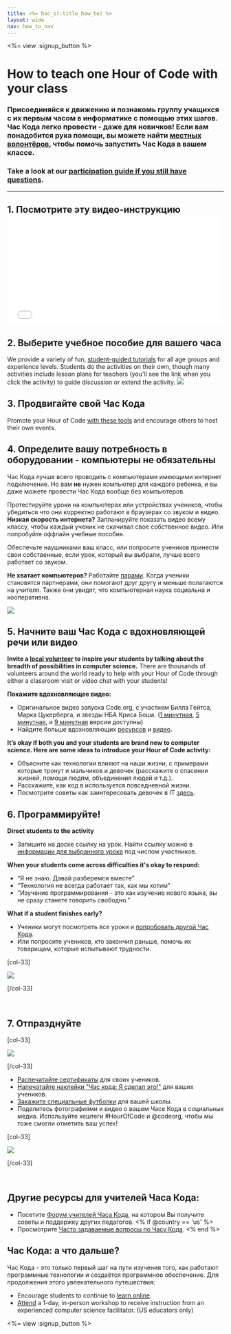 ```yaml
---
title: <%= hoc_s(:title_how_to) %>
layout: wide
nav: how_to_nav
---
```

<%= view :signup_button %>

# How to teach one Hour of Code with your class

### Присоединяйся к движению и познакомь группу учащихся с их первым часом в информатике с помощью этих шагов. Час Кода легко провести - даже для новичков! Если вам понадобится рука помощи, вы можете найти [местных волонтёров](<%= codeorg_url('/volunteer/local') %>), чтобы помочь запустить Час Кода в вашем классе.

### Take a look at our [participation guide if you still have questions](<%= localized_file('/files/participation-guide.pdf') %>).

---

## 1. Посмотрите эту видео-инструкцию <iframe width="500" height="255" src="//www.youtube.com/embed/SrnvvWDm73k" frameborder="0" allowfullscreen mark="crwd-mark"></iframe> 

## 2. Выберите учебное пособие для вашего часа

We provide a variety of fun, [student-guided tutorials](<%= resolve_url('/learn') %>) for all age groups and experience levels. Students do the activities on their own, though many activities include lesson plans for teachers (you'll see the link when you click the activity) to guide discussion or extend the activity. [![](/images/fit-700/tutorials.png)](<%=resolve_url('/learn') %>)

## 3. Продвигайте свой Час Кода

Promote your Hour of Code [with these tools](<%= resolve_url('/promote/resources') %>) and encourage others to host their own events.

## 4. Определите вашу потребность в оборудовании - компьютеры не обязательны

Час Кода лучше всего проводить с компьютерами имеющими интернет подключение. Но вам **не** нужен компьютер для каждого ребенка, и вы даже можете провести Час Кода вообще без компьютеров.

Протестируйте уроки на компьютерах или устройствах учеников, чтобы убедиться что они корректно работают в браузерах со звуком и видео. **Низкая скорость интернета?** Запланируйте показать видео всему классу, чтобы каждый ученик не скачивал свое собственное видео. Или попробуйте оффлайн учебные пособия.

Обеспечьте наушниками ваш класс, или попросите учеников принести свои собственные, если урок, который вы выбрали, лучше всего работает со звуком.

**Не хватает компьютеров?** Работайте [парами](https://www.youtube.com/watch?v=vgkahOzFH2Q). Когда ученики становятся партнерами, они помогают друг другу и меньше полагаются на учителя. Также они увидят, что компьютерная наука социальна и кооперативна.

<img src="/images/fit-350/group_ipad.jpg" />

## 5. Начните ваш Час Кода с вдохновляющей речи или видео

**Invite a [local volunteer](<%= codeorg_url('/volunteer/local') %>) to inspire your students by talking about the breadth of possibilities in computer science.** There are thousands of volunteers around the world ready to help with your Hour of Code through either a classroom visit or video chat with your students!

**Покажите вдохновляющее видео:**

- Оригинальное видео запуска Code.org, с участием Билла Гейтса, Марка Цукерберга, и звезды НБА Криса Боша. ([1 минутная](https://www.youtube.com/watch?v=qYZF6oIZtfc), [5 минутная](https://www.youtube.com/watch?v=nKIu9yen5nc), и [9 минутная](https://www.youtube.com/watch?v=dU1xS07N-FA) версии доступны)
- Найдите больше вдохновляющих [ресурсов](<%= resolve_url('https://code.org/inspire') %>) и [видео](https://www.youtube.com/playlist?list=PLzdnOPI1iJNfpD8i4Sx7U0y2MccnrNZuP).

**It’s okay if both you and your students are brand new to computer science. Here are some ideas to introduce your Hour of Code activity:**

- Объясните как технологии влияют на наши жизни, с примерами которые тронут и мальчиков и девочек (расскажите о спасении жизней, помощи людям, объединения людей и т.д.).
- Расскажите, как код в используется повседневной жизни.
- Посмотрите советы как заинтересовать девочек в IT [здесь](<%= codeorg_url('/girls')%>).

## 6. Программируйте!

**Direct students to the activity**

- Запишите на доске ссылку на урок. Найти ссылку можно в [информации для выбранного урока](<%= resolve_url('/learn') %>) под числом участников.

**When your students come across difficulties it's okay to respond:**

- “Я не знаю. Давай разберемся вместе”
- “Технология не всегда работает так, как мы хотим”
- “Изучение программирования - это как изучение нового языка, вы не сразу станете говорить свободно.”

**What if a student finishes early?**

- Ученики могут посмотреть все уроки и [ попробовать другой Час Кода](<%= resolve_url('/learn')%>).
- Или попросите учеников, кто закончил раньше, помочь их товарищам, которые испытывают трудности.

[col-33]

![](/images/fit-250/highschoolgirls.jpeg)

[/col-33]

<p style="clear:both">&nbsp;</p>

## 7. Отпразднуйте

[col-33]

![](/images/fit-300/boy-certificate.jpg)

[/col-33]

- [Распечатайте сертификаты](<%= codeorg_url('/certificates')%>) для своих учеников.
- [Напечатайте наклейки "Час кода: Я сделал это!"](<%= resolve_url('/promote/resources#stickers') %>) для ваших учеников.
- [Закажите специальные футболки](http://blog.code.org/post/132608499493/hour-of-code-shirts-and-more) для вашей школы.
- Поделитесь фотографиями и видео о вашем Часе Кода в социальных медиа. Используйте хештеги #HourOfCode и @codeorg, чтобы мы тоже смогли отметить ваш успех!

[col-33]

![](/images/fit-260/highlight-certificates.jpg)

[/col-33]

<p style="clear:both">&nbsp;</p>

## Другие ресурсы для учителей Часа Кода:

- Посетите [Форум учителей Часа Кода](http://forum.code.org/c/plc/hour-of-code), на котором Вы получите советы и поддержку других педагогов. <% if @country == 'us' %>
- Просмотрите [Часто задаваемые вопросы по Часу Кода](https://support.code.org/hc/en-us/categories/200147083-Hour-of-Code). <% end %>

## Час Кода: а что дальше?

Час Кода - это только первый шаг на пути изучения того, как работают программные технологии и создаётся программное обеспечение. Для продолжения этого увлекательного путешествия:

- Encourage students to continue to [learn online](<%= codeorg_url('/learn/beyond')%>).
- [Attend](<%= codeorg_url('/professional-development-workshops') %>) a 1-day, in-person workshop to receive instruction from an experienced computer science facilitator. (US educators only)

<%= view :signup_button %>